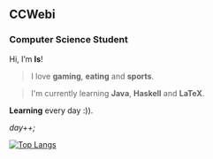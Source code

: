 ## CCWebi

### Computer Science Student


Hi, I’m **Is**! 

> I love **gaming**, **eating** and **sports**.

> I'm currently learning **Java**, **Haskell** and **LaTeX**.

**Learning** every day :)).

_day++;_


[![Top Langs](https://github-readme-stats.vercel.app/api/top-langs/?username=CCWebi&layout=compact&count-private=true)](https://github.com/CCWebi/github-readme-stats)
